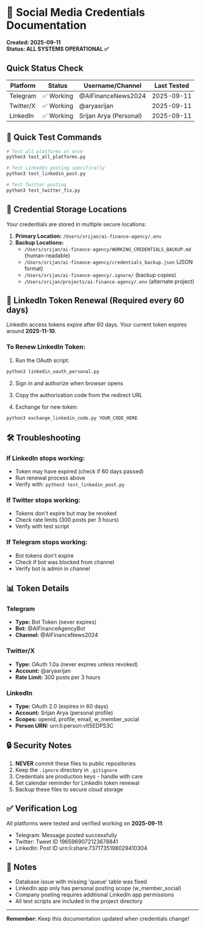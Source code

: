 # 🔐 Social Media Credentials Documentation
**Created: 2025-09-11**  
**Status: ALL SYSTEMS OPERATIONAL ✅**

## Quick Status Check

| Platform | Status | Username/Channel | Last Tested |
|----------|--------|-----------------|-------------|
| Telegram | ✅ Working | @AIFinanceNews2024 | 2025-09-11 |
| Twitter/X | ✅ Working | @aryasrijan | 2025-09-11 |
| LinkedIn | ✅ Working | Srijan Arya (Personal) | 2025-09-11 |

## 🚀 Quick Test Commands

```bash
# Test all platforms at once
python3 test_all_platforms.py

# Test LinkedIn posting specifically
python3 test_linkedin_post.py

# Test Twitter posting
python3 test_twitter_fix.py
```

## 📁 Credential Storage Locations

Your credentials are stored in multiple secure locations:

1. **Primary Location:** `/Users/srijan/ai-finance-agency/.env`
2. **Backup Locations:**
   - `/Users/srijan/ai-finance-agency/WORKING_CREDENTIALS_BACKUP.md` (human-readable)
   - `/Users/srijan/ai-finance-agency/credentials_backup.json` (JSON format)
   - `/Users/srijan/ai-finance-agency/.ignore/` (backup copies)
   - `/Users/srijan/projects/ai-finance-agency/.env` (alternate project)

## 🔄 LinkedIn Token Renewal (Required every 60 days)

LinkedIn access tokens expire after 60 days. Your current token expires around **2025-11-10**.

### To Renew LinkedIn Token:

1. Run the OAuth script:
```bash
python3 linkedin_oauth_personal.py
```

2. Sign in and authorize when browser opens

3. Copy the authorization code from the redirect URL

4. Exchange for new token:
```bash
python3 exchange_linkedin_code.py YOUR_CODE_HERE
```

## 🛠️ Troubleshooting

### If LinkedIn stops working:
- Token may have expired (check if 60 days passed)
- Run renewal process above
- Verify with: `python3 test_linkedin_post.py`

### If Twitter stops working:
- Tokens don't expire but may be revoked
- Check rate limits (300 posts per 3 hours)
- Verify with test script

### If Telegram stops working:
- Bot tokens don't expire
- Check if bot was blocked from channel
- Verify bot is admin in channel

## 📊 Token Details

### Telegram
- **Type:** Bot Token (never expires)
- **Bot:** @AIFinanceAgencyBot
- **Channel:** @AIFinanceNews2024

### Twitter/X
- **Type:** OAuth 1.0a (never expires unless revoked)
- **Account:** @aryasrijan
- **Rate Limit:** 300 posts per 3 hours

### LinkedIn
- **Type:** OAuth 2.0 (expires in 60 days)
- **Account:** Srijan Arya (personal profile)
- **Scopes:** openid, profile, email, w_member_social
- **Person URN:** urn:li:person:vlt5EDPS3C

## 🔒 Security Notes

1. **NEVER** commit these files to public repositories
2. Keep the `.ignore` directory in `.gitignore`
3. Credentials are production keys - handle with care
4. Set calendar reminder for LinkedIn token renewal
5. Backup these files to secure cloud storage

## ✅ Verification Log

All platforms were tested and verified working on **2025-09-11**:
- Telegram: Message posted successfully
- Twitter: Tweet ID 1965969072123678841
- LinkedIn: Post ID urn:li:share:7371735198029410304

## 📝 Notes

- Database issue with missing 'queue' table was fixed
- LinkedIn app only has personal posting scope (w_member_social)
- Company posting requires additional LinkedIn app permissions
- All test scripts are included in the project directory

---

**Remember:** Keep this documentation updated when credentials change!